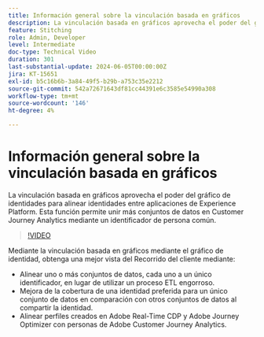 ```yaml
---
title: Información general sobre la vinculación basada en gráficos
description: La vinculación basada en gráficos aprovecha el poder del gráfico de identidades para alinear identidades entre aplicaciones de Experience Platform. Esta función permite unir más conjuntos de datos en Customer Journey Analytics mediante un identificador de persona común.
feature: Stitching
role: Admin, Developer
level: Intermediate
doc-type: Technical Video
duration: 301
last-substantial-update: 2024-06-05T00:00:00Z
jira: KT-15651
exl-id: b5c16b6b-3a84-49f5-b29b-a753c35e2212
source-git-commit: 542a72671643df81cc44391e6c3585e54990a308
workflow-type: tm+mt
source-wordcount: '146'
ht-degree: 4%

---
```


# Información general sobre la vinculación basada en gráficos

La vinculación basada en gráficos aprovecha el poder del gráfico de identidades para alinear identidades entre aplicaciones de Experience Platform. Esta función permite unir más conjuntos de datos en Customer Journey Analytics mediante un identificador de persona común.

>[!VIDEO](https://video.tv.adobe.com/v/3448719/?learn=on&captions=spa)

Mediante la vinculación basada en gráficos mediante el gráfico de identidad, obtenga una mejor vista del Recorrido del cliente mediante:

* Alinear uno o más conjuntos de datos, cada uno a un único identificador, en lugar de utilizar un proceso ETL engorroso.
* Mejora de la cobertura de una identidad preferida para un único conjunto de datos en comparación con otros conjuntos de datos al compartir la identidad.
* Alinear perfiles creados en Adobe Real-Time CDP y Adobe Journey Optimizer con personas de Adobe Customer Journey Analytics.
